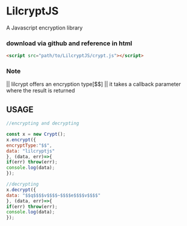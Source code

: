 # LilcryptJS
A Javascript encryption library

### download via github and reference in html 

```html
<script src="path/to/LilcryptJS/crypt.js"></script>
```

### Note
|| lilcrypt offers an encryption type[$$]
|| it takes a callback parameter where the result is returned

## USAGE

```javascript
//encrypting and decrypting

const x = new Crypt();
x.encrypt({
encryptType:"$$",
data: "lilcryptjs"
}, (data, err)=>{
if(err) throw(err);
console.log(data);
});

//decrypting
x.decrypt({
data: "$$q$$$$v$$$$~$$$$e$$$$v$$$$"
}, (data, err)=>{
if(err) throw(err);
console.log(data);
});

```
